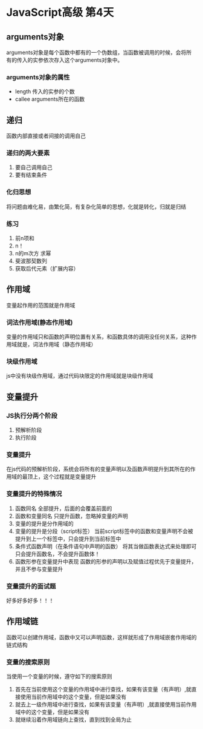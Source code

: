 # JavaScript高级 第4天

## arguments对象
arguments对象是每个函数中都有的一个伪数组，当函数被调用的时候，会将所有的传入的实参依次存入这个arguments对象中。

### arguments对象的属性
* length 传入的实参的个数
* callee arguments所在的函数

## 递归
函数内部直接或者间接的调用自己

### 递归的两大要素
1. 要自己调用自己
2. 要有结束条件

### 化归思想
将问题由难化易，由繁化简，有复杂化简单的思想，化就是转化，归就是归结

### 练习
1. 前n项和
2. n！
3. n的m次方 求幂
4. 斐波那契数列
5. 获取后代元素（扩展内容）

## 作用域
变量起作用的范围就是作用域

### 词法作用域(静态作用域)
变量的作用域只和函数的声明位置有关系，和函数具体的调用没任何关系，这种作用域就是，词法作用域（静态作用域）

### 块级作用域
js中没有块级作用域，通过代码块限定的作用域就是块级作用域

## 变量提升
### JS执行分两个阶段
1. 预解析阶段
2. 执行阶段

### 变量提升
在js代码的预解析阶段，系统会将所有的变量声明以及函数声明提升到其所在的作用域的最顶上，这个过程就是变量提升

### 变量提升的特殊情况
1. 函数同名
	全部提升，后面的会覆盖前面的
2. 函数和变量同名
	只提升函数，忽略掉变量的声明
3. 变量的提升是分作用域的
4. 变量的提升是分段（script标签）
	当前script标签中的函数和变量声明不会被提升到上一个标签中，只会提升到当前标签中
5. 条件式函数声明（在条件语句中声明的函数）
	将其当做函数表达式来处理即可
	只会提升函数名，不会提升函数体！
6. 函数形参在变量提升中表现
	函数的形参的声明以及赋值过程优先于变量提升，并且不参与变量提升

### 变量提升的面试题
好多好多好多！！！

## 作用域链
函数可以创建作用域，函数中又可以声明函数，这样就形成了作用域嵌套作用域的链式结构

### 变量的搜索原则
当使用一个变量的时候，遵守如下的搜索原则
1. 首先在当前使用这个变量的作用域中进行查找，如果有该变量（有声明）,就直接使用当前作用域中的这个变量，但是如果没有
2. 就去上一级作用域中进行查找，如果有该变量（有声明）,就直接使用当前作用域中的这个变量，但是如果没有
3. 就继续沿着作用域链向上查找，直到找到全局为止
